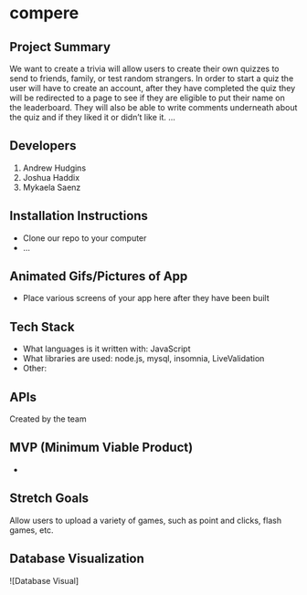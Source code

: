 # compere
## Project Summary
We want to create a trivia will allow users to create their own quizzes to send to friends, family, or test random strangers. In order to start a quiz the user will have to create an account, after they have completed the quiz they will be redirected to a page to see if they are eligible to put their name on the leaderboard. They will also be able to write comments underneath about the quiz and if they liked it or didn’t like it.
...
## Developers
1. Andrew Hudgins
2. Joshua Haddix
3. Mykaela Saenz
## Installation Instructions
- Clone our repo to your computer
- ...
## Animated Gifs/Pictures of App
- Place various screens of your app here after they have been built
## Tech Stack
- What languages is it written with: JavaScript
- What libraries are used: node.js, mysql, insomnia, LiveValidation
- Other:
## APIs
Created by the team
## MVP (Minimum Viable Product)
-
## Stretch Goals
Allow users to upload a variety of games, such as point and clicks, flash games, etc.

## Database Visualization
![Database Visual]
